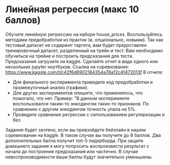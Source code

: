 # Линейная регрессия (макс 10 баллов)

Обучите линейную регрессию на наборе house_prices. 
Воспользуйтесь методами предобработки из практик (и, опционально, новыми).  Так как тестовый датасет не содержит таргета, вам будет предоставлен тренировочный датасет, разделенный на трейн и тест. Вам необходимо обучиться на трейне и построить предсказания для теста. 
Предсказания загрузите на kaggle. Сделайте отчет в виде одного или нескольких jupyter ноутбуков.
Ссылка на соревнование: https://www.kaggle.com/t/c42f6d6902184354a76a12c41472013f
В отчете: 
- Для финального эксперимента приведите код предобработки и промежуточный анализ (графики).
- Для других экспериментов опишите, что применялось, что помогало, что нет. Пример: "В данном эксперименте воспользовался таким-то энкодингом таких-то признаков. По сравнению с другим энкодингом точность упала на 5%.
- Проведите сравнение регрессии с сипользованием регуляризации и без

Задание будет зачтено, если вы превзойдете бейзлайн в нашем соревновании на kaggle. В таком случае вы получите до 8 баллов.
Два дополнительных балла получит топ-5 лидерборда.
При защите домашнего задания я могу попросить воспроизвести результат с начала до построения предсказания или частично. В случае невоспроизводимости ваши баллы будут значительно уменьшены.